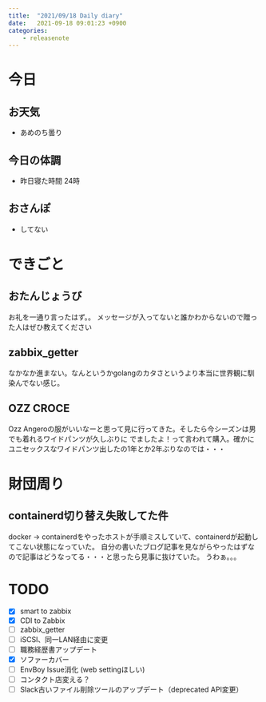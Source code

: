 ```yaml
---
title:  "2021/09/18 Daily diary"
date:   2021-09-18 09:01:23 +0900
categories:
	- releasenote
---
```

# 今日

## お天気

* あめのち曇り

## 今日の体調

* 昨日寝た時間 24時

## おさんぽ

* してない

# できごと

## おたんじょうび

お礼を一通り言ったはず。。 メッセージが入ってないと誰かわからないので贈った人はぜひ教えてください

## zabbix_getter

なかなか進まない。なんというかgolangのカタさというより本当に世界観に馴染んでない感じ。

## OZZ CROCE

Ozz Angeroの服がいいなーと思って見に行ってきた。そしたら今シーズンは男でも着れるワイドパンツが久しぶりに
でましたよ！って言われて購入。確かにユニセックスなワイドパンツ出したの1年とか2年ぶりなのでは・・・

# 財団周り

## containerd切り替え失敗してた件

docker -> containerdをやったホストが手順ミスしていて、containerdが起動してこない状態になっていた。
自分の書いたブログ記事を見ながらやったはずなので記事はどうなってる・・・と思ったら見事に抜けていた。
うわぁ。。。

# TODO 

- [x] smart to zabbix
- [x] CDI to Zabbix
- [ ] zabbix_getter
- [ ] iSCSI、同一LAN経由に変更
- [ ] 職務経歴書アップデート
- [x] ソファーカバー
- [ ] EnvBoy Issue消化 (web settingほしい)
- [ ] コンタクト店変える？
- [ ] Slack古いファイル削除ツールのアップデート（deprecated API変更）
